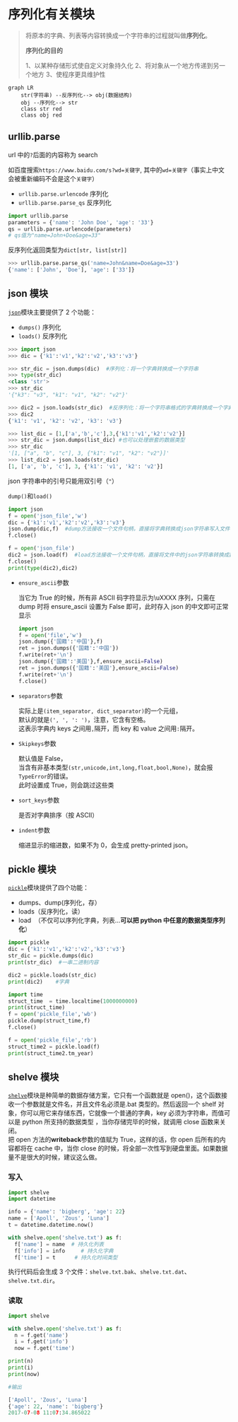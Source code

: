 # 序列化有关模块

> 将原本的字典、列表等内容转换成一个字符串的过程就叫做**序列化**。
>
> **序列化的目的**
>
> 1、以某种存储形式使自定义对象持久化
> 2、将对象从一个地方传递到另一个地方
> 3、使程序更具维护性

```mermaid
graph LR
    str(字符串) --反序列化--> obj(数据结构)
    obj --序列化--> str
    class str red
    class obj red
```

## urllib.parse

url 中的`?`后面的内容称为 search

如百度搜索`https://www.baidu.com/s?wd=关键字`, 其中的`wd=关键字`（事实上中文会被重新编码不会是这个`关键字`）

- `urllib.parse.urlencode` 序列化
- `urllib.parse.parse_qs` 反序列化

```python
import urllib.parse
parameters = {'name': 'John Doe', 'age': '33'}
qs = urllib.parse.urlencode(parameters)
# qs值为"name=John+Doe&age=33"
```

反序列化返回类型为`dict[str, list[str]]`

```python
>>> urllib.parse.parse_qs('name=John&name=Doe&age=33')
{'name': ['John', 'Doe'], 'age': ['33']}
```

## json 模块

[`json`](https://docs.python.org/zh-cn/3/library/json.html)模块主要提供了 2 个功能：

- `dumps()` 序列化
- `loads()` 反序列化

```python
>>> import json
>>> dic = {'k1':'v1','k2':'v2','k3':'v3'}

>>> str_dic = json.dumps(dic)  #序列化：将一个字典转换成一个字符串
>>> type(str_dic)
<class 'str'>
>>> str_dic
'{"k3": "v3", "k1": "v1", "k2": "v2"}'

>>> dic2 = json.loads(str_dic)  #反序列化：将一个字符串格式的字典转换成一个字典
>>> dic2
{'k1': 'v1', 'k2': 'v2', 'k3': 'v3'}

>>> list_dic = [1,['a','b','c'],3,{'k1':'v1','k2':'v2'}]
>>> str_dic = json.dumps(list_dic) #也可以处理嵌套的数据类型
>>> str_dic
'[1, ["a", "b", "c"], 3, {"k1": "v1", "k2": "v2"}]'
>>> list_dic2 = json.loads(str_dic)
[1, ['a', 'b', 'c'], 3, {'k1': 'v1', 'k2': 'v2'}]
```

json 字符串中的引号只能用双引号（`"`）

`dump()`和`load()`

```python
import json
f = open('json_file','w')
dic = {'k1':'v1','k2':'v2','k3':'v3'}
json.dump(dic,f)  #dump方法接收一个文件句柄，直接将字典转换成json字符串写入文件
f.close()

f = open('json_file')
dic2 = json.load(f)  #load方法接收一个文件句柄，直接将文件中的json字符串转换成数据结构返回
f.close()
print(type(dic2),dic2)
```

- `ensure_ascii`参数

  当它为 True 的时候，所有非 ASCII 码字符显示为\uXXXX 序列，只需在 dump 时将 ensure_ascii 设置为 False 即可，此时存入 json 的中文即可正常显示

  ```python
  import json
  f = open('file','w')
  json.dump({'国籍':'中国'},f)
  ret = json.dumps({'国籍':'中国'})
  f.write(ret+'\n')
  json.dump({'国籍':'美国'},f,ensure_ascii=False)
  ret = json.dumps({'国籍':'美国'},ensure_ascii=False)
  f.write(ret+'\n')
  f.close()
  ```

- `separators`参数

  实际上是`(item_separator, dict_separator)`的一个元组，  
  默认的就是`(', ', ': ')`，注意，它含有空格。  
  这表示字典内 keys 之间用`,`隔开，而 key 和 value 之间用`:`隔开。

- `Skipkeys`参数

  默认值是 False，  
  当含有非基本类型`(str,unicode,int,long,float,bool,None)`，就会报`TypeError`的错误。  
  此时设置成 True，则会跳过这些类

- `sort_keys`参数

  是否对字典排序（按 ASCII）

- `indent`参数

  缩进显示的缩进数，如果不为 0，会生成 pretty-printed json。

## pickle 模块

[`pickle`](https://docs.python.org/zh-cn/3/library/pickle.html)模块提供了四个功能：

- dumps、dump(序列化，存）
- loads（反序列化，读）
- load  （不仅可以序列化字典，列表...**可以把 python 中任意的数据类型序列化**）

```python
import pickle
dic = {'k1':'v1','k2':'v2','k3':'v3'}
str_dic = pickle.dumps(dic)
print(str_dic)  #一串二进制内容

dic2 = pickle.loads(str_dic)
print(dic2)    #字典

import time
struct_time  = time.localtime(1000000000)
print(struct_time)
f = open('pickle_file','wb')
pickle.dump(struct_time,f)
f.close()

f = open('pickle_file','rb')
struct_time2 = pickle.load(f)
print(struct_time2.tm_year)
```

## shelve 模块

[`shelve`](https://docs.python.org/zh-cn/3/library/shelve.html)模块是种简单的数据存储方案，它只有一个函数就是 open()，这个函数接收一个参数就是文件名，并且文件名必须是.bat 类型的。然后返回一个 shelf 对象，你可以用它来存储东西，它就像一个普通的字典，key 必须为字符串，而值可以是 python 所支持的数据类型 ，当你存储完毕的时候，就调用 close 函数来关闭。  
把 open 方法的**writeback**参数的值赋为 True，这样的话，你 open 后所有的内容都将在 cache 中，当你 close 的时候，将全部一次性写到硬盘里面。如果数据量不是很大的时候，建议这么做。

### 写入

```python
import shelve
import datetime

info = {'name': 'bigberg', 'age': 22}
name = ['Apoll', 'Zous', 'Luna']
t = datetime.datetime.now()

with shelve.open('shelve.txt') as f:
  f['name'] = name  # 持久化列表
  f['info'] = info     # 持久化字典
  f['time'] = t      # 持久化时间类型
```

执行代码后会生成 3 个文件：`shelve.txt.bak`、`shelve.txt.dat`、`shelve.txt.dir`。

### 读取

```python
import shelve

with shelve.open('shelve.txt') as f:
  n = f.get('name')
  i = f.get('info')
  now = f.get('time')

print(n)
print(i)
print(now)

#输出

['Apoll', 'Zous', 'Luna']
{'age': 22, 'name': 'bigberg'}
2017-07-08 11:07:34.865022
```
